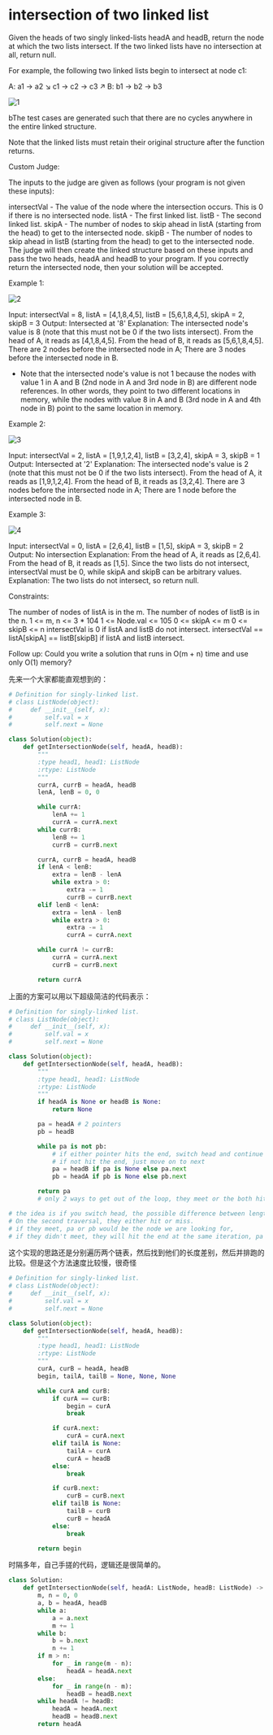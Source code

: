 # intersection of two linked list

Given the heads of two singly linked-lists headA and headB, return the node at which the two lists intersect. If the two linked lists have no intersection at all, return null.

For example, the following two linked lists begin to intersect at node c1:

A:          a1 → a2
                   ↘
                     c1 → c2 → c3
                   ↗
B:     b1 → b2 → b3

![1](https://assets.leetcode.com/uploads/2021/03/05/160_statement.png)

bThe test cases are generated such that there are no cycles anywhere in the entire linked structure.

Note that the linked lists must retain their original structure after the function returns.

Custom Judge:

The inputs to the judge are given as follows (your program is not given these inputs):

intersectVal - The value of the node where the intersection occurs. This is 0 if there is no intersected node.
listA - The first linked list.
listB - The second linked list.
skipA - The number of nodes to skip ahead in listA (starting from the head) to get to the intersected node.
skipB - The number of nodes to skip ahead in listB (starting from the head) to get to the intersected node.
The judge will then create the linked structure based on these inputs and pass the two heads, headA and headB to your program. If you correctly return the intersected node, then your solution will be accepted.

Example 1:

![2](https://assets.leetcode.com/uploads/2021/03/05/160_example_1_1.png)

Input: intersectVal = 8, listA = [4,1,8,4,5], listB = [5,6,1,8,4,5], skipA = 2, skipB = 3
Output: Intersected at '8'
Explanation: The intersected node's value is 8 (note that this must not be 0 if the two lists intersect).
From the head of A, it reads as [4,1,8,4,5]. From the head of B, it reads as [5,6,1,8,4,5]. There are 2 nodes before the intersected node in A; There are 3 nodes before the intersected node in B.

- Note that the intersected node's value is not 1 because the nodes with value 1 in A and B (2nd node in A and 3rd node in B) are different node references. In other words, they point to two different locations in memory, while the nodes with value 8 in A and B (3rd node in A and 4th node in B) point to the same location in memory.

Example 2:

![3](https://assets.leetcode.com/uploads/2021/03/05/160_example_2.png)

Input: intersectVal = 2, listA = [1,9,1,2,4], listB = [3,2,4], skipA = 3, skipB = 1
Output: Intersected at '2'
Explanation: The intersected node's value is 2 (note that this must not be 0 if the two lists intersect).
From the head of A, it reads as [1,9,1,2,4]. From the head of B, it reads as [3,2,4]. There are 3 nodes before the intersected node in A; There are 1 node before the intersected node in B.

Example 3:

![4](https://assets.leetcode.com/uploads/2021/03/05/160_example_3.png)

Input: intersectVal = 0, listA = [2,6,4], listB = [1,5], skipA = 3, skipB = 2
Output: No intersection
Explanation: From the head of A, it reads as [2,6,4]. From the head of B, it reads as [1,5]. Since the two lists do not intersect, intersectVal must be 0, while skipA and skipB can be arbitrary values.
Explanation: The two lists do not intersect, so return null.

Constraints:

The number of nodes of listA is in the m.
The number of nodes of listB is in the n.
1 <= m, n <= 3 * 104
1 <= Node.val <= 105
0 <= skipA <= m
0 <= skipB <= n
intersectVal is 0 if listA and listB do not intersect.
intersectVal == listA[skipA] == listB[skipB] if listA and listB intersect.

Follow up: Could you write a solution that runs in O(m + n) time and use only O(1) memory?

先来一个大家都能直观想到的：

```Python
# Definition for singly-linked list.
# class ListNode(object):
#     def __init__(self, x):
#         self.val = x
#         self.next = None

class Solution(object):
    def getIntersectionNode(self, headA, headB):
        """
        :type head1, head1: ListNode
        :rtype: ListNode
        """
        currA, currB = headA, headB
        lenA, lenB = 0, 0

        while currA:
            lenA += 1
            currA = currA.next
        while currB:
            lenB += 1
            currB = currB.next

        currA, currB = headA, headB
        if lenA < lenB:
            extra = lenB - lenA
            while extra > 0:
                extra -= 1
                currB = currB.next
        elif lenB < lenA:
            extra = lenA - lenB
            while extra > 0:
                extra -= 1
                currA = currA.next

        while currA != currB:
            currA = currA.next
            currB = currB.next

        return currA
```

上面的方案可以用以下超级简洁的代码表示：

```Python
# Definition for singly-linked list.
# class ListNode(object):
#     def __init__(self, x):
#         self.val = x
#         self.next = None

class Solution(object):
    def getIntersectionNode(self, headA, headB):
        """
        :type head1, head1: ListNode
        :rtype: ListNode
        """
        if headA is None or headB is None:
            return None

        pa = headA # 2 pointers
        pb = headB

        while pa is not pb:
            # if either pointer hits the end, switch head and continue the second traversal,
            # if not hit the end, just move on to next
            pa = headB if pa is None else pa.next
            pb = headA if pb is None else pb.next

        return pa
        # only 2 ways to get out of the loop, they meet or the both hit the end=None

# the idea is if you switch head, the possible difference between length would be countered.
# On the second traversal, they either hit or miss.
# if they meet, pa or pb would be the node we are looking for,
# if they didn't meet, they will hit the end at the same iteration, pa == pb == None, return either one of them is the same,None


```

这个实现的思路还是分别遍历两个链表，然后找到他们的长度差别，然后并排跑的比较。但是这个方法速度比较慢，很奇怪

```python
# Definition for singly-linked list.
# class ListNode(object):
#     def __init__(self, x):
#         self.val = x
#         self.next = None

class Solution(object):
    def getIntersectionNode(self, headA, headB):
        """
        :type head1, head1: ListNode
        :rtype: ListNode
        """
        curA, curB = headA, headB
        begin, tailA, tailB = None, None, None

        while curA and curB:
            if curA == curB:
                begin = curA
                break

            if curA.next:
                curA = curA.next
            elif tailA is None:
                tailA = curA
                curA = headB
            else:
                break

            if curB.next:
                curB = curB.next
            elif tailB is None:
                tailB = curB
                curB = headA
            else:
                break

        return begin

```

时隔多年，自己手搓的代码，逻辑还是很简单的。

```python
class Solution:
    def getIntersectionNode(self, headA: ListNode, headB: ListNode) -> Optional[ListNode]:
        m, n = 0, 0
        a, b = headA, headB
        while a:
            a = a.next
            m += 1
        while b:
            b = b.next
            n += 1
        if m > n:
            for _ in range(m - n):
                headA = headA.next
        else:
            for _ in range(n - m):
                headB = headB.next
        while headA != headB:
            headA = headA.next
            headB = headB.next
        return headA
```
